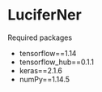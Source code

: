 # LuciferNer

Required packages
* tensorflow==1.14
* tensorflow_hub==0.1.1
* keras==2.1.6
* numPy==1.14.5
